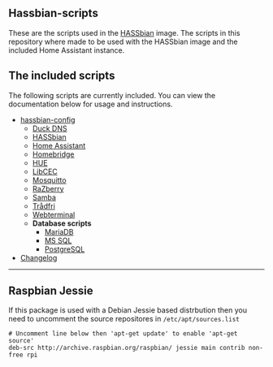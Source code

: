 ## Hassbian-scripts
These are the scripts used in the [HASSbian](https://github.com/home-assistant/pi-gen) image.
The scripts in this repository where made to be used with the HASSbian image and the included Home Assistant instance.  


## The included scripts
The following scripts are currently included. You can view the documentation below for usage and instructions.
* [hassbian-config](/docs/hassbian_config.md)
  * [Duck DNS](/docs/duckdns.md)
  * [HASSbian](/docs/)
  * [Home Assistant](/docs/homeassistant.md)
  * [Homebridge](/docs/homebridge.md)
  * [HUE](/docs/hue.md)
  * [LibCEC](/docs/libcec.md)
  * [Mosquitto](/docs/mosquitto.md)
  * [RaZberry ](/docs/razberry.md)
  * [Samba](/docs/samba.md)
  * [Trådfri](/docs/tradfri.md)
  * [Webterminal](/docs/Webterminal.md)
  * **Database scripts**
    * [MariaDB](/docs/mariadb.md)
    * [MS SQL](/docs/mssql.md)
    * [PostgreSQL](/docs/postgresql.md)
* [Changelog](CHANGELOG.md)

***
## Raspbian Jessie
If this package is used with a Debian Jessie based distrbution then you need to uncomment the source repositores in  `/etc/apt/sources.list`

```text
# Uncomment line below then 'apt-get update' to enable 'apt-get source'
deb-src http://archive.raspbian.org/raspbian/ jessie main contrib non-free rpi
```
